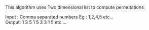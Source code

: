 This algorithm uses Two dimensional list to compute permutations

Input : Comma separated numbers
        Eg : 1,2,4,5 etc...
<br/>Output: 1 3 5
        1 5 3
        3 1 5 etc ...
